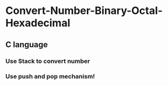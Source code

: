 # Convert-Number-Binary-Octal-Hexadecimal
## C language
### Use Stack to convert number
### Use push and pop mechanism!
